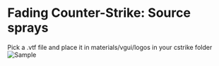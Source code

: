 # Fading Counter-Strike: Source sprays
Pick a .vtf file and place it in materials/vgui/logos in your cstrike folder
![Sample](https://i.imgur.com/XgxHMkR.gif)

